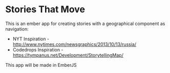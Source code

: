# Stories That Move

This is an ember app for creating stories with a geographical component as navigation:

 * NYT Inspiration - http://www.nytimes.com/newsgraphics/2013/10/13/russia/
 * Codedrops Inspiration - https://tympanus.net/Development/StorytellingMap/

This app will be made in EmberJS
